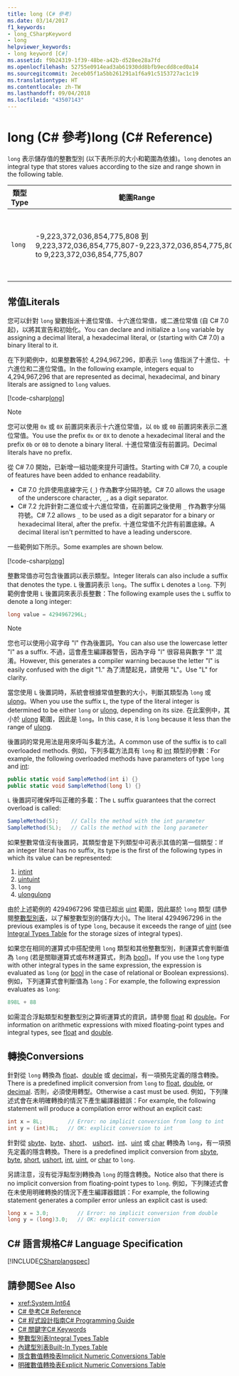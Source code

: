 ```yaml
---
title: long (C# 參考)
ms.date: 03/14/2017
f1_keywords:
- long_CSharpKeyword
- long
helpviewer_keywords:
- long keyword [C#]
ms.assetid: f9b24319-1f39-48be-a42b-d528ee28a7fd
ms.openlocfilehash: 52755e0914ead3ab61930dd8bfb9ecdd8ced0a14
ms.sourcegitcommit: 2eceb05f1a5bb261291a1f6a91c5153727ac1c19
ms.translationtype: HT
ms.contentlocale: zh-TW
ms.lasthandoff: 09/04/2018
ms.locfileid: "43507143"
---
```

# <a name="long-c-reference"></a><span data-ttu-id="c33cd-102">long (C# 參考)</span><span class="sxs-lookup"><span data-stu-id="c33cd-102">long (C# Reference)</span></span>

<span data-ttu-id="c33cd-103">`long` 表示儲存值的整數型別 (以下表所示的大小和範圍為依據)。</span><span class="sxs-lookup"><span data-stu-id="c33cd-103">`long` denotes an integral type that stores values according to the size and range shown in the following table.</span></span>  
  
|<span data-ttu-id="c33cd-104">類型</span><span class="sxs-lookup"><span data-stu-id="c33cd-104">Type</span></span>|<span data-ttu-id="c33cd-105">範圍</span><span class="sxs-lookup"><span data-stu-id="c33cd-105">Range</span></span>|<span data-ttu-id="c33cd-106">大小</span><span class="sxs-lookup"><span data-stu-id="c33cd-106">Size</span></span>|<span data-ttu-id="c33cd-107">.NET 型別</span><span class="sxs-lookup"><span data-stu-id="c33cd-107">.NET type</span></span>|  
|----------|-----------|----------|-------------------------|  
|`long`|<span data-ttu-id="c33cd-108">-9,223,372,036,854,775,808 到 9,223,372,036,854,775,807</span><span class="sxs-lookup"><span data-stu-id="c33cd-108">-9,223,372,036,854,775,808 to 9,223,372,036,854,775,807</span></span>|<span data-ttu-id="c33cd-109">帶正負號的 64 位元整數</span><span class="sxs-lookup"><span data-stu-id="c33cd-109">Signed 64-bit integer</span></span>|<xref:System.Int64?displayProperty=nameWithType>|  
  
## <a name="literals"></a><span data-ttu-id="c33cd-110">常值</span><span class="sxs-lookup"><span data-stu-id="c33cd-110">Literals</span></span> 

<span data-ttu-id="c33cd-111">您可以針對 `long` 變數指派十進位常值、十六進位常值，或二進位常值 (自 C# 7.0 起)，以將其宣告和初始化。</span><span class="sxs-lookup"><span data-stu-id="c33cd-111">You can declare and initialize a `long` variable by assigning a decimal literal, a hexadecimal literal, or (starting with C# 7.0) a binary literal to it.</span></span> 

<span data-ttu-id="c33cd-112">在下列範例中，如果整數等於 4,294,967,296，即表示 `long` 值指派了十進位、十六進位和二進位常值。</span><span class="sxs-lookup"><span data-stu-id="c33cd-112">In the following example, integers equal to 4,294,967,296 that are represented as decimal, hexadecimal, and binary literals are assigned to `long` values.</span></span>  
  
[!code-csharp[long](../../../../samples/snippets/csharp/language-reference/keywords/numeric-literals.cs#Long)]  

> [!NOTE] 
> <span data-ttu-id="c33cd-113">您可以使用 `0x` 或 `0X` 前置詞來表示十六進位常值，以 `0b` 或 `0B` 前置詞來表示二進位常值。</span><span class="sxs-lookup"><span data-stu-id="c33cd-113">You use the prefix `0x` or `0X` to denote a hexadecimal literal and the prefix `0b` or `0B` to denote a binary literal.</span></span> <span data-ttu-id="c33cd-114">十進位常值沒有前置詞。</span><span class="sxs-lookup"><span data-stu-id="c33cd-114">Decimal literals have no prefix.</span></span> 

<span data-ttu-id="c33cd-115">從 C# 7.0 開始，已新增一組功能來提升可讀性。</span><span class="sxs-lookup"><span data-stu-id="c33cd-115">Starting with C# 7.0, a couple of features have been added to enhance readability.</span></span> 
 - <span data-ttu-id="c33cd-116">C# 7.0 允許使用底線字元 (`_`) 作為數字分隔符號。</span><span class="sxs-lookup"><span data-stu-id="c33cd-116">C# 7.0 allows the usage of the underscore character, `_`, as a digit separator.</span></span>
 - <span data-ttu-id="c33cd-117">C# 7.2 允許針對二進位或十六進位常值，在前置詞之後使用 `_` 作為數字分隔符號。</span><span class="sxs-lookup"><span data-stu-id="c33cd-117">C# 7.2 allows `_` to be used as a digit separator for a binary or hexadecimal literal, after the prefix.</span></span> <span data-ttu-id="c33cd-118">十進位常值不允許有前置底線。</span><span class="sxs-lookup"><span data-stu-id="c33cd-118">A decimal literal isn't permitted to have a leading underscore.</span></span>

<span data-ttu-id="c33cd-119">一些範例如下所示。</span><span class="sxs-lookup"><span data-stu-id="c33cd-119">Some examples are shown below.</span></span>

[!code-csharp[long](../../../../samples/snippets/csharp/language-reference/keywords/numeric-literals.cs#LongS)]  
 
 <span data-ttu-id="c33cd-120">整數常值亦可包含後置詞以表示類型。</span><span class="sxs-lookup"><span data-stu-id="c33cd-120">Integer literals can also include a suffix that denotes the type.</span></span> <span data-ttu-id="c33cd-121">`L` 後置詞表示 `long`。</span><span class="sxs-lookup"><span data-stu-id="c33cd-121">The suffix `L` denotes a `long`.</span></span> <span data-ttu-id="c33cd-122">下列範例會使用 `L` 後置詞來表示長整數：</span><span class="sxs-lookup"><span data-stu-id="c33cd-122">The following example uses the `L` suffix to denote a long integer:</span></span>
 
```csharp
long value = 4294967296L;  
```  

> [!NOTE]
>  <span data-ttu-id="c33cd-123">您也可以使用小寫字母 "l" 作為後置詞。</span><span class="sxs-lookup"><span data-stu-id="c33cd-123">You can also use the lowercase letter "l" as a suffix.</span></span> <span data-ttu-id="c33cd-124">不過，這會產生編譯器警告，因為字母 "l" 很容易與數字 "1" 混淆。</span><span class="sxs-lookup"><span data-stu-id="c33cd-124">However, this generates a compiler warning because the letter "l" is easily confused with the digit "1."</span></span> <span data-ttu-id="c33cd-125">為了清楚起見，請使用 "L"。</span><span class="sxs-lookup"><span data-stu-id="c33cd-125">Use "L" for clarity.</span></span>  
  
 <span data-ttu-id="c33cd-126">當您使用 `L` 後置詞時，系統會根據常值整數的大小，判斷其類型為 `long` 或 [ulong](../../../csharp/language-reference/keywords/ulong.md)。</span><span class="sxs-lookup"><span data-stu-id="c33cd-126">When you use the suffix `L`, the type of the literal integer is determined to be either `long` or [ulong](../../../csharp/language-reference/keywords/ulong.md), depending on its size.</span></span> <span data-ttu-id="c33cd-127">在此案例中，其小於 [ulong](../../../csharp/language-reference/keywords/ulong.md) 範圍，因此是 `long`。</span><span class="sxs-lookup"><span data-stu-id="c33cd-127">In this case, it is `long` because it less than the range of [ulong](../../../csharp/language-reference/keywords/ulong.md).</span></span>  
  
 <span data-ttu-id="c33cd-128">後置詞的常見用法是用來呼叫多載方法。</span><span class="sxs-lookup"><span data-stu-id="c33cd-128">A common use of the suffix is to call overloaded methods.</span></span> <span data-ttu-id="c33cd-129">例如，下列多載方法具有 `long` 和 [int](../../../csharp/language-reference/keywords/int.md) 類型的參數：</span><span class="sxs-lookup"><span data-stu-id="c33cd-129">For example, the following overloaded methods have parameters of type `long` and [int](../../../csharp/language-reference/keywords/int.md):</span></span>  
  
```csharp
public static void SampleMethod(int i) {}  
public static void SampleMethod(long l) {}  
```  
  
 <span data-ttu-id="c33cd-130">`L` 後置詞可確保呼叫正確的多載：</span><span class="sxs-lookup"><span data-stu-id="c33cd-130">The `L` suffix guarantees that the correct overload is called:</span></span>  
  
```csharp  
SampleMethod(5);    // Calls the method with the int parameter  
SampleMethod(5L);   // Calls the method with the long parameter  
```  
<span data-ttu-id="c33cd-131">如果整數常值沒有後置詞，其類型會是下列類型中可表示其值的第一個類型：</span><span class="sxs-lookup"><span data-stu-id="c33cd-131">If an integer literal has no suffix, its type is the first of the following types in which its value can be represented:</span></span> 

1. [<span data-ttu-id="c33cd-132">int</span><span class="sxs-lookup"><span data-stu-id="c33cd-132">int</span></span>](int.md)
2. [<span data-ttu-id="c33cd-133">uint</span><span class="sxs-lookup"><span data-stu-id="c33cd-133">uint</span></span>](../../../csharp/language-reference/keywords/uint.md)
3. `long`
4. [<span data-ttu-id="c33cd-134">ulong</span><span class="sxs-lookup"><span data-stu-id="c33cd-134">ulong</span></span>](../../../csharp/language-reference/keywords/ulong.md) 

<span data-ttu-id="c33cd-135">由於上述範例的 4294967296 常值已超出 [uint](../../../csharp/language-reference/keywords/uint.md) 範圍，因此屬於 `long` 類型 (請參閱[整數型別表](../../../csharp/language-reference/keywords/integral-types-table.md)，以了解整數型別的儲存大小)。</span><span class="sxs-lookup"><span data-stu-id="c33cd-135">The literal 4294967296 in the previous examples is of type `long`, because it exceeds the range of [uint](../../../csharp/language-reference/keywords/uint.md) (see [Integral Types Table](../../../csharp/language-reference/keywords/integral-types-table.md) for the storage sizes of integral types).</span></span>  
  
 <span data-ttu-id="c33cd-136">如果您在相同的運算式中搭配使用 `long` 類型和其他整數型別，則運算式會判斷值為 `long` (若是關聯運算式或布林運算式，則為 [bool](../../../csharp/language-reference/keywords/bool.md))。</span><span class="sxs-lookup"><span data-stu-id="c33cd-136">If you use the `long` type with other integral types in the same expression, the expression is evaluated as `long` (or [bool](../../../csharp/language-reference/keywords/bool.md) in the case of relational or Boolean expressions).</span></span> <span data-ttu-id="c33cd-137">例如，下列運算式會判斷值為 `long`：</span><span class="sxs-lookup"><span data-stu-id="c33cd-137">For example, the following expression evaluates as `long`:</span></span>  
  
```csharp  
898L + 88  
```  
  
 <span data-ttu-id="c33cd-138">如需混合浮點類型和整數型別之算術運算式的資訊，請參閱 [float](../../../csharp/language-reference/keywords/float.md) 和 [double](../../../csharp/language-reference/keywords/double.md)。</span><span class="sxs-lookup"><span data-stu-id="c33cd-138">For information on arithmetic expressions with mixed floating-point types and integral types, see [float](../../../csharp/language-reference/keywords/float.md) and [double](../../../csharp/language-reference/keywords/double.md).</span></span>  
  
## <a name="conversions"></a><span data-ttu-id="c33cd-139">轉換</span><span class="sxs-lookup"><span data-stu-id="c33cd-139">Conversions</span></span>  
 <span data-ttu-id="c33cd-140">針對從 `long` 轉換為 [float](../../../csharp/language-reference/keywords/float.md)、[double](../../../csharp/language-reference/keywords/double.md) 或 [decimal](../../../csharp/language-reference/keywords/decimal.md)，有一項預先定義的隱含轉換。</span><span class="sxs-lookup"><span data-stu-id="c33cd-140">There is a predefined implicit conversion from `long` to [float](../../../csharp/language-reference/keywords/float.md), [double](../../../csharp/language-reference/keywords/double.md), or [decimal](../../../csharp/language-reference/keywords/decimal.md).</span></span> <span data-ttu-id="c33cd-141">否則，必須使用轉型。</span><span class="sxs-lookup"><span data-stu-id="c33cd-141">Otherwise a cast must be used.</span></span> <span data-ttu-id="c33cd-142">例如，下列陳述式會在未明確轉換的情況下產生編譯器錯誤：</span><span class="sxs-lookup"><span data-stu-id="c33cd-142">For example, the following statement will produce a compilation error without an explicit cast:</span></span>  
  
```csharp  
int x = 8L;        // Error: no implicit conversion from long to int  
int y = (int)8L;   // OK: explicit conversion to int  
```  
  
 <span data-ttu-id="c33cd-143">針對從 [sbyte](../../../csharp/language-reference/keywords/sbyte.md)、[byte](../../../csharp/language-reference/keywords/byte.md)、[short](../../../csharp/language-reference/keywords/short.md)、 [ushort](../../../csharp/language-reference/keywords/ushort.md)、[int](../../../csharp/language-reference/keywords/int.md)、[uint](../../../csharp/language-reference/keywords/uint.md) 或 [char](../../../csharp/language-reference/keywords/char.md) 轉換為 `long`，有一項預先定義的隱含轉換。</span><span class="sxs-lookup"><span data-stu-id="c33cd-143">There is a predefined implicit conversion from [sbyte](../../../csharp/language-reference/keywords/sbyte.md), [byte](../../../csharp/language-reference/keywords/byte.md), [short](../../../csharp/language-reference/keywords/short.md), [ushort](../../../csharp/language-reference/keywords/ushort.md), [int](../../../csharp/language-reference/keywords/int.md), [uint](../../../csharp/language-reference/keywords/uint.md), or [char](../../../csharp/language-reference/keywords/char.md) to `long`.</span></span>  
  
 <span data-ttu-id="c33cd-144">另請注意，沒有從浮點型別轉換為 `long` 的隱含轉換。</span><span class="sxs-lookup"><span data-stu-id="c33cd-144">Notice also that there is no implicit conversion from floating-point types to `long`.</span></span> <span data-ttu-id="c33cd-145">例如，下列陳述式會在未使用明確轉換的情況下產生編譯器錯誤：</span><span class="sxs-lookup"><span data-stu-id="c33cd-145">For example, the following statement generates a compiler error unless an explicit cast is used:</span></span>  
  
```csharp  
long x = 3.0;         // Error: no implicit conversion from double  
long y = (long)3.0;   // OK: explicit conversion  
```  
  
## <a name="c-language-specification"></a><span data-ttu-id="c33cd-146">C# 語言規格</span><span class="sxs-lookup"><span data-stu-id="c33cd-146">C# Language Specification</span></span>  
 [!INCLUDE[CSharplangspec](~/includes/csharplangspec-md.md)]  
  
## <a name="see-also"></a><span data-ttu-id="c33cd-147">請參閱</span><span class="sxs-lookup"><span data-stu-id="c33cd-147">See Also</span></span>

- <xref:System.Int64>  
- [<span data-ttu-id="c33cd-148">C# 參考</span><span class="sxs-lookup"><span data-stu-id="c33cd-148">C# Reference</span></span>](../../../csharp/language-reference/index.md)  
- [<span data-ttu-id="c33cd-149">C# 程式設計指南</span><span class="sxs-lookup"><span data-stu-id="c33cd-149">C# Programming Guide</span></span>](../../../csharp/programming-guide/index.md)  
- [<span data-ttu-id="c33cd-150">C# 關鍵字</span><span class="sxs-lookup"><span data-stu-id="c33cd-150">C# Keywords</span></span>](../../../csharp/language-reference/keywords/index.md)  
- [<span data-ttu-id="c33cd-151">整數型別表</span><span class="sxs-lookup"><span data-stu-id="c33cd-151">Integral Types Table</span></span>](../../../csharp/language-reference/keywords/integral-types-table.md)  
- [<span data-ttu-id="c33cd-152">內建型別表</span><span class="sxs-lookup"><span data-stu-id="c33cd-152">Built-In Types Table</span></span>](../../../csharp/language-reference/keywords/built-in-types-table.md)  
- [<span data-ttu-id="c33cd-153">隱含數值轉換表</span><span class="sxs-lookup"><span data-stu-id="c33cd-153">Implicit Numeric Conversions Table</span></span>](../../../csharp/language-reference/keywords/implicit-numeric-conversions-table.md)  
- [<span data-ttu-id="c33cd-154">明確數值轉換表</span><span class="sxs-lookup"><span data-stu-id="c33cd-154">Explicit Numeric Conversions Table</span></span>](../../../csharp/language-reference/keywords/explicit-numeric-conversions-table.md)
